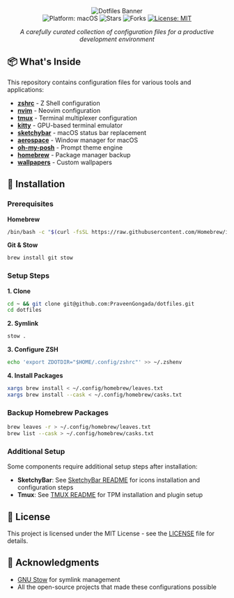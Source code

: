 <div align="center">

<img src="https://capsule-render.vercel.app/api?type=waving&color=0:02569B,100:005078&height=200&section=header&text=~/dotfiles&fontSize=60&fontColor=ffffff&animation=fadeIn&fontAlignY=38" alt="Dotfiles Banner"/>

<br/>
<img src="https://img.shields.io/badge/platform-macOS-lightgrey?style=for-the-badge&logoColor=black" alt="Platform: macOS"/>
<img src="https://img.shields.io/github/stars/oathlesss/dotfiles?style=for-the-badge" alt="Stars"/>
<img src="https://img.shields.io/github/forks/oathlesss/dotfiles?style=for-the-badge" alt="Forks"/>
<a href="https://opensource.org/licenses/MIT"><img src="https://img.shields.io/badge/License-MIT-02569B?style=for-the-badge" alt="License: MIT"/></a>

_A carefully curated collection of configuration files for a productive development environment_

</div>

<!-- ## 📸 Screenshots -->
<!---->
<!-- <div align="center"> -->
<!--   <img src="./docs/images/nvim.png" alt="Terminal Setup"/> -->
<!--   <img src="./docs/images/desktop.png" alt="Desktop Environment"/> -->
<!-- </div> -->

<!-- _For more screenshots, see [Showcase](docs/showcase.md)_ -->

## 📦 What's Inside

This repository contains configuration files for various tools and applications:

- **[zshrc](zshrc/)** - Z Shell configuration
- **[nvim](nvim/)** - Neovim configuration
- **[tmux](tmux/)** - Terminal multiplexer configuration
- **[kitty](kitty/)** - GPU-based terminal emulator
- **[sketchybar](sketchybar/)** - macOS status bar replacement
- **[aerospace](aerospace/)** - Window manager for macOS
- **[oh-my-posh](oh-my-posh/)** - Prompt theme engine
- **[homebrew](homebrew/)** - Package manager backup
- **[wallpapers](wallpapers/)** - Custom wallpapers

## 🚀 Installation

### Prerequisites

**Homebrew**

```bash
/bin/bash -c "$(curl -fsSL https://raw.githubusercontent.com/Homebrew/install/HEAD/install.sh)"
```

**Git & Stow**

```bash
brew install git stow
```

### Setup Steps

**1. Clone**

```bash
cd ~ && git clone git@github.com:PraveenGongada/dotfiles.git
cd dotfiles
```

**2. Symlink**

```bash
stow .
```

**3. Configure ZSH**

```bash
echo 'export ZDOTDIR="$HOME/.config/zshrc"' >> ~/.zshenv
```

**4. Install Packages**

```bash
xargs brew install < ~/.config/homebrew/leaves.txt
xargs brew install --cask < ~/.config/homebrew/casks.txt
```

### Backup Homebrew Packages

```bash
brew leaves -r > ~/.config/homebrew/leaves.txt
brew list --cask > ~/.config/homebrew/casks.txt
```

### Additional Setup

Some components require additional setup steps after installation:

- **SketchyBar**: See [SketchyBar README](sketchybar/README.md) for icons installation and configuration steps
- **Tmux**: See [TMUX README](tmux/README.md) for TPM installation and plugin setup

## 📝 License

This project is licensed under the MIT License - see the [LICENSE](LICENSE) file for details.

## 🙏 Acknowledgments

- [GNU Stow](https://www.gnu.org/software/stow/) for symlink management
- All the open-source projects that made these configurations possible
